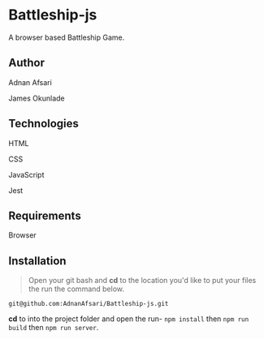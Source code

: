 # Battleship-js

A browser based Battleship Game.

## Author
Adnan Afsari

James Okunlade

## Technologies
HTML

CSS

JavaScript

Jest

## Requirements

Browser

## Installation
> Open your git bash and **cd** to the location you'd like to put your files the run the command below.

`git@github.com:AdnanAfsari/Battleship-js.git`

**cd** to into the project folder and open the run- `npm install` then `npm run build` then `npm run server`.
